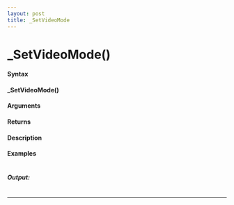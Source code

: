 ```yaml
---
layout: post
title: _SetVideoMode
---
```


# _SetVideoMode()


#### Syntax

#### _SetVideoMode()

#### Arguments

#### Returns

#### Description

#### Examples

```

```

##### Output:

```

```

---